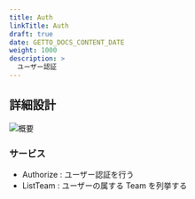 ```yaml
---
title: Auth
linkTitle: Auth
draft: true
date: GETTO_DOCS_CONTENT_DATE
weight: 1000
description: >
  ユーザー認証
---
```


## 詳細設計

![概要](abstract.png)


### サービス

- Authorize : ユーザー認証を行う
- ListTeam : ユーザーの属する Team を列挙する

